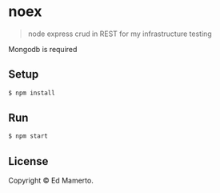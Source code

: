 # noex
> node express crud in REST for my infrastructure testing

Mongodb is required
##  Setup
```sh
$ npm install
```
## Run
```sh
$ npm start
```

## License
Copyright © Ed Mamerto.
